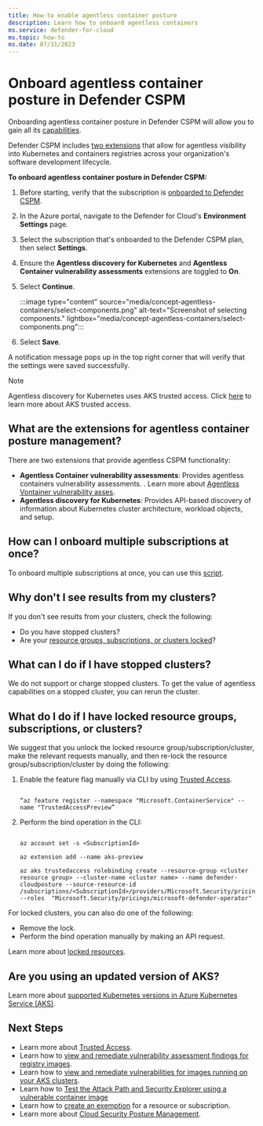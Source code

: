 ```yaml
---
title: How-to enable agentless container posture 
description: Learn how to onboard agentless containers
ms.service: defender-for-cloud
ms.topic: how-to
ms.date: 07/31/2023
---
```


# Onboard agentless container posture in Defender CSPM

Onboarding agentless container posture in Defender CSPM will allow you to gain all its [capabilities](concept-agentless-containers.md#capabilities).

Defender CSPM includes [two extensions](#what-are-the-extensions-for-agentless-container-posture-management) that allow for agentless visibility into Kubernetes and containers registries across your organization's software development lifecycle.

**To onboard agentless container posture in Defender CSPM:**

1. Before starting, verify that the subscription is [onboarded to Defender CSPM](enable-enhanced-security.md).

1. In the Azure portal, navigate to the Defender for Cloud's **Environment Settings** page.

1. Select the subscription that's onboarded to the Defender CSPM plan, then select **Settings**.

1. Ensure the **Agentless discovery for Kubernetes** and **Agentless Container vulnerability assessments** extensions are toggled to **On**.

1. Select **Continue**.

    :::image type="content" source="media/concept-agentless-containers/select-components.png" alt-text="Screenshot of selecting components." lightbox="media/concept-agentless-containers/select-components.png":::

1. Select **Save**.

A notification message pops up in the top right corner that will verify that the settings were saved successfully.

> [!NOTE]
> Agentless discovery for Kubernetes uses AKS trusted access. Click [here](/azure/aks/trusted-access-feature) to learn more about AKS trusted access.

## What are the extensions for agentless container posture management?

There are two extensions that provide agentless CSPM functionality:

- **Agentless Container vulnerability assessments**: Provides agentless containers vulnerability assessments. . Learn more about [Agentless Vontainer vulnerability asses](agentless-container-registry-vulnerability-assessment.md).
- **Agentless discovery for Kubernetes**: Provides API-based discovery of information about Kubernetes cluster architecture, workload objects, and setup.

## How can I onboard multiple subscriptions at once?

To onboard multiple subscriptions at once, you can use this [script](https://github.com/Azure/Microsoft-Defender-for-Cloud/tree/main/Powershell%20scripts/Agentless%20Container%20Posture).

## Why don't I see results from my clusters?

If you don't see results from your clusters, check the following:

- Do you have stopped clusters?
- Are your [resource groups, subscriptions, or clusters locked](#what-do-i-do-if-i-have-locked-resource-groups-subscriptions-or-clusters)?

## What can I do if I have stopped clusters?

We do not support or charge stopped clusters. To get the value of agentless capabilities on a stopped cluster, you can rerun the cluster.

## What do I do if I have locked resource groups, subscriptions, or clusters?

We suggest that you unlock the locked resource group/subscription/cluster, make the relevant requests manually, and then re-lock the resource group/subscription/cluster by doing the following:

1. Enable the feature flag manually via CLI by using [Trusted Access](/azure/aks/trusted-access-feature).

    ``` CLI

    “az feature register --namespace "Microsoft.ContainerService" --name "TrustedAccessPreview” 

    ```

2. Perform the bind operation in the CLI:

    ``` CLI

    az account set -s <SubscriptionId> 

    az extension add --name aks-preview 

    az aks trustedaccess rolebinding create --resource-group <cluster resource group> --cluster-name <cluster name> --name defender-cloudposture --source-resource-id /subscriptions/<SubscriptionId>/providers/Microsoft.Security/pricings/CloudPosture/securityOperators/DefenderCSPMSecurityOperator --roles  "Microsoft.Security/pricings/microsoft-defender-operator" 

    ```

For locked clusters, you can also do one of the following:

- Remove the lock.
- Perform the bind operation manually by making an API request.

Learn more about [locked resources](/azure/azure-resource-manager/management/lock-resources?tabs=json).

## Are you using an updated version of AKS?

Learn more about [supported Kubernetes versions in Azure Kubernetes Service (AKS)](/azure/aks/supported-kubernetes-versions?tabs=azure-cli).

## Next Steps

- Learn more about [Trusted Access](/azure/aks/trusted-access-feature).
- Learn how to [view and remediate vulnerability assessment findings for registry images](view-and-remediate-vulnerability-assessment-findings.md).
- Learn how to [view and remediate vulnerabilities for images running on your AKS clusters](view-and-remediate-vulnerabilities-for-images-running-on-aks.md).
- Learn how to [Test the Attack Path and Security Explorer using a vulnerable container image](how-to-test-attack-path-and-security-explorer-with-vulnerable-container-image.md)
- Learn how to [create an exemption](exempt-resource.md) for a resource or subscription.
- Learn more about [Cloud Security Posture Management](concept-cloud-security-posture-management.md).
